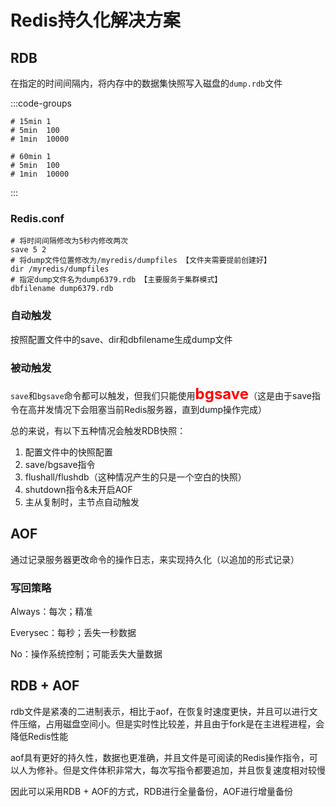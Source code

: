 # Redis持久化解决方案

## RDB

在指定的时间间隔内，将内存中的数据集快照写入磁盘的`dump.rdb`文件

:::code-groups

```redis [Redis6]
# 15min 1
# 5min 	100
# 1min 	10000
```

```redis [Redis7]
# 60min 1
# 5min 	100
# 1min 	10000
```

:::

### Redis.conf

```shell
# 将时间间隔修改为5秒内修改两次
save 5 2
# 将dump文件位置修改为/myredis/dumpfiles 【文件夹需要提前创建好】
dir /myredis/dumpfiles
# 指定dump文件名为dump6379.rdb 【主要服务于集群模式】
dbfilename dump6379.rdb
```

### 自动触发

按照配置文件中的save、dir和dbfilename生成dump文件

### 被动触发

`save`和`bgsave`命令都可以触发，但我们只能使用<font style="color: red; font-weight: bold; font-size: 24px">bgsave</font>（这是由于save指令在高并发情况下会阻塞当前Redis服务器，直到dump操作完成）

总的来说，有以下五种情况会触发RDB快照：

1. 配置文件中的快照配置
2. save/bgsave指令
3. flushall/flushdb（这种情况产生的只是一个空白的快照）
4. shutdown指令&未开启AOF
5. 主从复制时，主节点自动触发

## AOF

通过记录服务器更改命令的操作日志，来实现持久化（以追加的形式记录）

### 写回策略

Always：每次；精准

Everysec：每秒；丢失一秒数据

No：操作系统控制；可能丢失大量数据

## RDB + AOF

rdb文件是紧凑的二进制表示，相比于aof，在恢复时速度更快，并且可以进行文件压缩，占用磁盘空间小。但是实时性比较差，并且由于fork是在主进程进程，会降低Redis性能

aof具有更好的持久性，数据也更准确，并且文件是可阅读的Redis操作指令，可以人为修补。但是文件体积非常大，每次写指令都要追加，并且恢复速度相对较慢

因此可以采用RDB + AOF的方式，RDB进行全量备份，AOF进行增量备份

